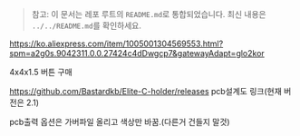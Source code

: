 > 참고: 이 문서는 레포 루트의 `README.md`로 통합되었습니다. 최신 내용은 `../../README.md`를 확인하세요.

https://ko.aliexpress.com/item/1005001304569553.html?spm=a2g0s.9042311.0.0.27424c4dDwgcp7&gatewayAdapt=glo2kor

4x4x1.5 버튼 구매

https://github.com/Bastardkb/Elite-C-holder/releases
pcb설계도 링크(현재 버전은 2.1)

pcb출력 옵션은 가버파일 올리고 색상만 바꿈.(다른거 건들지 말것)
